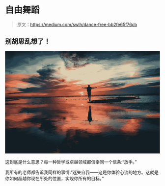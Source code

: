 # 自由舞蹈

> 原文：<https://medium.com/swlh/dance-free-bb2fe65f76cb>

## 别胡思乱想了！

![](img/e5a509a9b84ebdc5e9fa32d8ed0888e1.png)

这到底是什么意思？每一种哲学或卓越领域都信奉同一个信条:“放手。”

我所有的老师都告诉我同样的事情:“迷失自我——这是你体验心流的地方。这就是你如何超越你现在所处的位置，实现你所有的目标。”